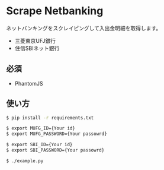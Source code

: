 # Scrape Netbanking

ネットバンキングをスクレイピングして入出金明細を取得します。

* 三菱東京UFJ銀行
* 住信SBIネット銀行

## 必須

* PhantomJS

## 使い方

```sh
$ pip install -r requirements.txt

$ export MUFG_ID={Your id}
$ export MUFG_PASSWORD={Your passowrd}

$ export SBI_ID={Your id}
$ export SBI_PASSWORD={Your passowrd}

$ ./example.py
```